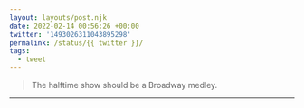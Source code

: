 ```yaml
---
layout: layouts/post.njk
date: 2022-02-14 00:56:26 +00:00
twitter: '1493026311043895298'
permalink: /status/{{ twitter }}/
tags: 
  - tweet
---
```


> The halftime show should be a Broadway medley.

---
